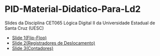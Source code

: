 #  PID-Material-Didatico-Para-Ld2
Slides da Disciplina CET065 Lógica Digital II da Universidade Estadual de Santa Cruz (UESC)
- [Slide 1(Flip-Flop)](https://1drv.ms/p/c/8a43eaf8b370cf86/EYbPcLP46kMggIqQAAAAAAABI9uGQIPF04Vr7nzGNrLFoA?e=bCIqN2&nav=eyJzSWQiOjI1NiwiY0lkIjowfQ)
- [Slide 2(Registradores de Deslocamento)](https://1drv.ms/p/c/8a43eaf8b370cf86/EYbPcLP46kMggIqZAAAAAAABhYK9ZO9twC358gShv3lJfg?e=Bjr0df)
- [Slide 3(Contadores)](https://1drv.ms/p/s!ArC13s6LD8aag8I6IFQF33CemkBRVg?e=EmO0sZ)   
